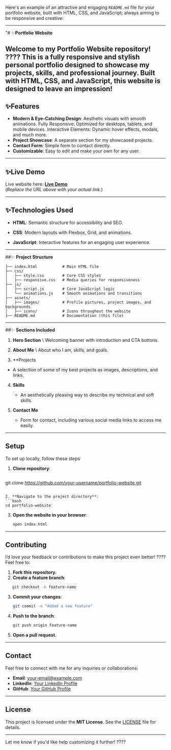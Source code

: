 Here's an example of an attractive and engaging `README.md` file for your portfolio website, built with HTML, CSS, and JavaScript; always aiming to be responsive and creative:

---
"#  ✨**Portfolio Website** 

Welcome to my **Portfolio Website** repository! ???? This is a fully responsive and stylish personal portfolio designed to showcase my projects, skills, and professional journey. Built with **HTML**, **CSS**, and **JavaScript**, this website is designed to leave an impression!
---

## ✨Features

- **Modern & Eye-Catching Design**: Aesthetic visuals with smooth animations.
Fully Responsive: Optimized for desktops, tablets, and mobile devices.
Interactive Elements: Dynamic hover effects, modals, and much more.
- **Project Showcase**: A separate section for my showcased projects.
- **Contact Form**: Simple form to contact directly.
- **Customizable**: Easy to edit and make your own for any user.

---

##  ✨**Live Demo**

Live website here: [**Live Demo**]( https://fazilshaik-5.github.io/portfolio-website/)  
(*Replace the URL above with your actual link.*)

---

## ✨**Technologies Used**

- **HTML**: Semantic structure for accessibility and SEO.  

- **CSS**: Modern layouts with Flexbox, Grid, and animations.
- **JavaScript**: Interactive features for an engaging user experience.  

---

##✨ **Project Structure**

```plaintext
├── index.html           # Main HTML file
├── css/
│   ├── style.css        # Core CSS styles
│   ├── responsive.css   # Media queries for responsiveness
├── js/
│   ├── script.js        # Core JavaScript logic
│   └── animations.js    # Smooth animations and transitions
├── assets/
│   ├── images/          # Profile pictures, project images, and backgrounds
│   ├── icons/           # Icons throughout the website
├── README.md            # Documentation (this file)
```

---
 
##✨  **Sections Included**
 
1. **Hero Section**  \ 
   Welcoming banner with introduction and CTA buttons.

2. **About Me**  \ 
   About who I am, skills, and goals.

3. **Projects
- A selection of some of my best projects as images, descriptions, and links.

4. **Skills**
   - An aesthetically pleasing way to describe my technical and soft skills.

5. **Contact Me**
   - Form for contact, including various social media links to access me easily.

---

##  **Setup**

To set up locally, follow these steps

1. **Clone repository**:
   ```bash
git clone https://github.com/your-username/portfolio-website.git
   ```

2. **Navigate to the project directory**:
   ```bash
   cd portfolio-website
   ```

3. **Open the website in your browser**:
   ```bash
   open index.html
   ```

---

##  **Contributing**

I’d love your feedback or contributions to make this project even better! ????️  
Feel free to:  
1. **Fork this repository.**  
2. **Create a feature branch**:
```bash
   git checkout -b feature-name
   ```
3. **Commit your changes**:
   ```bash
   git commit -m "Added a new feature"
   ```
4. **Push to the branch**:
   ```bash
   git push origin feature-name
   ```
5. **Open a pull request.**

---

##  **Contact**

Feel free to connect with me for any inquiries or collaborations:  

- **Email**: your-email@example.com
- **LinkedIn**: [Your LinkedIn Profile](https://linkedin.com/in/your-profile)  
- **GitHub**: [Your GitHub Profile](https://github.com/your-username)  

---

## **License**

This project is licensed under the **MIT License**. See the [LICENSE](LICENSE) file for details.

---

Let me know if you'd like help customizing it further! ????
